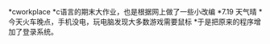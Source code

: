 <!--
 * @Author: your name
 * @Date: 2021-06-28 16:02:29
 * @LastEditTime: 2021-07-19 17:42:20
 * @LastEditors: Please set LastEditors
 * @Description: In User Settings Edit
 * @FilePath: \cworkplace\README.md
-->
*cworkplace
*c语言的期末大作业，也是根据网上做了一些小改编
*7.19 天气晴
*今天火车晚点，手机没电，玩电脑发现大多数游戏需要鼠标
*于是把原来的程序增加了登录系统。

